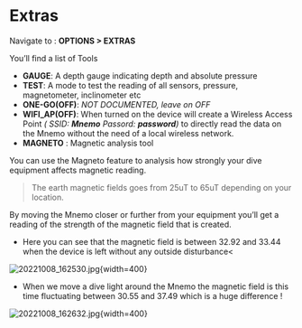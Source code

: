 # Extras

Navigate to :
**OPTIONS > EXTRAS**

You’ll find a list of Tools

- **GAUGE**: A depth gauge indicating depth and absolute pressure
- **TEST**: A mode to test the reading of all sensors, pressure, magnetometer, inclinometer etc
- **ONE-GO(OFF)**: _NOT DOCUMENTED, leave on OFF_
- **WIFI_AP(OFF)**: When turned on the device will create a Wireless Access Point _( SSID: **Mnemo** Passord: **password**)_  to directly read the data on the Mnemo without the need of a local wireless network.
- **MAGNETO** : Magnetic analysis tool 

You can use the Magneto feature to analysis how strongly your dive equipment affects magnetic reading.

> The earth magnetic fields goes from 25uT to 65uT depending on your location.

By moving the Mnemo closer or further from your equipment you’ll get a reading of the strength of the magnetic field that is created.
- Here you can see that the magnetic field is between 32.92 and 33.44 when the device is left without any outside disturbance<

![20221008_162530.jpg](20221008_162530.jpg){width=400}

- When we move a dive light around the Mnemo the magnetic field is this time fluctuating between 30.55 and 37.49 which is a huge difference !

![20221008_162632.jpg](20221008_162632.jpg){width=400}